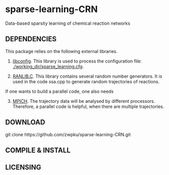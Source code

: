 # sparse-learning-CRN
Data-based sparsity learning of chemical reaction networks 


## DEPENDENCIES

This package relies on the following external libraries.
   
   1.	[libconfig](https://github.com/hyperrealm/libconfig).
   	This library is used to process the configuration file: [./working_dir/sparse_learning.cfg](./working_dir/sparse_learning.cfg).

   2.	[RANLIB.C](http://www.netlib.org/random/ranlib.c.tar.gz).
       	This library contains several random number generators. 
	It is used in the code ssa.cpp to generate random trajectories of reactions.

If one wants to build a parallel code, one also needs
   
   3.  	[MPICH](https://www.mpich.org).
	The trajectory data will be analysed by different processors. 
	Therefore, a parallel code is helpful, when there are multiple trajectories.

## DOWNLOAD

git clone ht<span>tps://<span>github.com/zwpku/sparse-learning-CRN.git

## COMPILE & INSTALL

## LICENSING

